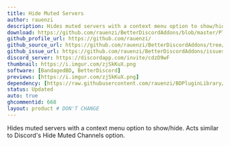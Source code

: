```yaml
---
title: Hide Muted Servers
author: rauenzi
description: Hides muted servers with a context menu option to show/hide. Acts similar to Discord's Hide Muted Channels option.
download: https://github.com/rauenzi/BetterDiscordAddons/blob/master/Plugins/HideMutedServers/HideMutedServers.plugin.js
github_profile_url: https://github.com/rauenzi/
github_source_url: https://github.com/rauenzi/BetterDiscordAddons/tree/master/Plugins/HideMutedServers
github_issue_url: https://github.com/rauenzi/BetterDiscordAddons/issues
discord_server: https://discordapp.com/invite/cdzD9wF
thumbnail: https://i.imgur.com/zjSkKuX.png
software: [BandagedBD, BetterDiscord]
previews: [https://i.imgur.com/zjSkKuX.png]
dependency: [https://raw.githubusercontent.com/rauenzi/BDPluginLibrary/master/release/0PluginLibrary.plugin.js]
status: Updated
auto: true
ghcommentid: 668
layout: product # DON'T CHANGE
---
```

Hides muted servers with a context menu option to show/hide. Acts similar to Discord's Hide Muted Channels option.